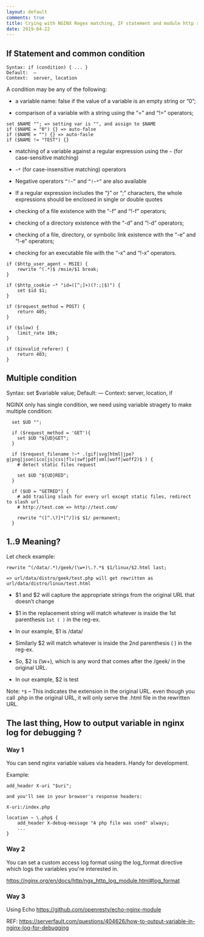 ```yaml
---
layout: default
comments: true
title: Crying with NGINX Regex matching, IF statement and module http rewrite $1 $2 meaning
date: 2019-04-22
---
```


## If Statement and common condition

```
Syntax: if (condition) { ... }
Default:  —
Context:  server, location
```

A condition may be any of the following:

- a variable name: false if the value of a variable is an empty string or “0”;

- comparison of a variable with a string using the “=” and “!=” operators;

```
set $NAME ""; => setting var is "", and assign to $NAME
if ($NAME = "0") {} => auto-false
if ($NAME = "") {} => auto-fasle
if ($NAME != "TEST") {}
```

- matching of a variable against a regular expression using the `~` (for case-sensitive matching)

- `~*` (for case-insensitive matching) operators

- Negative operators `“!~”` and `“!~*”` are also available

-  If a regular expression includes the “}” or “;” characters,
the whole expressions should be enclosed in single or double quotes

- checking of a file existence with the “-f” and “!-f” operators;

- checking of a directory existence with the “-d” and “!-d” operators;

- checking of a file, directory, or symbolic link existence with the “-e” and “!-e” operators;

- checking for an executable file with the “-x” and “!-x” operators.

```
if ($http_user_agent ~ MSIE) {
    rewrite ^(.*)$ /msie/$1 break;
}

if ($http_cookie ~* "id=([^;]+)(?:;|$)") {
    set $id $1;
}

if ($request_method = POST) {
    return 405;
}

if ($slow) {
    limit_rate 10k;
}

if ($invalid_referer) {
    return 403;
}
```

## Multiple condition

Syntax: set $variable value;
Default:  —
Context:  server, location, if

NGINX only has single condition, we need using variable stragety to make multiple condition:

```
  set $UD "";

  if ($request_method = 'GET'){
    set $UD "${UD}GET";
  }

  if ($request_filename !~* .(gif|svg|html|jpe?g|png|json|ico|js|css|flv|swf|pdf|xml|woff|woff2)$ ) {
    # detect static files request

    set $UD "${UD}RED";
  }

  if ($UD = "GETRED") {
    # add trailing slash for every url except static files, redirect to slash url
    # http://test.com => http://test.com/

    rewrite ^([^.\?]*[^/])$ $1/ permanent;
  }
```

## $1..$9 Meaning?

Let check example:

```
rewrite ^(/data/.*)/geek/(\w+)\.?.*$ $1/linux/$2.html last;

=> url/data/distro/geek/test.php will get rewritten as url/data/distro/linux/test.html
```

- $1 and $2 will capture the appropriate strings from the original URL that doesn’t change

- $1 in the replacement string will match whatever is inside the 1st parenthesis `1st ( )` in the reg-ex.

- In our example, $1 is /data/

- Similarly $2 will match whatever is inside the 2nd parenthesis ( ) in the reg-ex.

- So, $2 is (\w+), which is any word that comes after the /geek/ in the original URL.

- In our example, $2 is test

Note: `*$` – This indicates the extension in the original URL.  even though you call .php in the original URL, it will only serve the .html file in the rewritten URL.

## The last thing, How to output variable in nginx log for debugging ?

### Way 1

You can send nginx variable values via headers. Handy for development.

Example:

```
add_header X-uri "$uri";

and you'll see in your browser's response headers:

X-uri:/index.php

location ~ \.php$ {
    add_header X-debug-message "A php file was used" always;
    ...
}

```

### Way 2

You can set a custom access log format using the log_format directive which logs the variables you're interested in.

https://nginx.org/en/docs/http/ngx_http_log_module.html#log_format

### Way 3

Using Echo https://github.com/openresty/echo-nginx-module

REF: https://serverfault.com/questions/404626/how-to-output-variable-in-nginx-log-for-debugging



